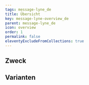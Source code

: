 ```yaml
---
tags: message-lyne_de
title: Übersicht
key: message-lyne-overview_de
parent: message-lyne_de
icon: overview
order: 1
permalink: false
eleventyExcludeFromCollections: true
---
```


## Zweck

## Varianten

